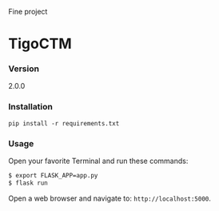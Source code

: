 Fine project
# TigoCTM

### Version
2.0.0

### Installation

`pip install -r requirements.txt`

### Usage
Open your favorite Terminal and run these commands:

```sh
$ export FLASK_APP=app.py
$ flask run
```

Open a web browser and navigate to: `http://localhost:5000`.
